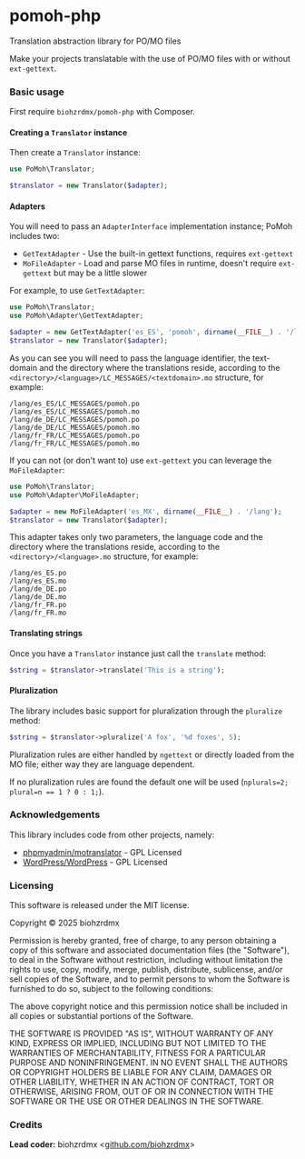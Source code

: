 # pomoh-php

Translation abstraction library for PO/MO files

Make your projects translatable with the use of PO/MO files with or without `ext-gettext`.

### Basic usage

First require `biohzrdmx/pomoh-php` with Composer.

#### Creating a `Translator` instance

Then create a `Translator` instance:

```php
use PoMoh\Translator;

$translator = new Translator($adapter);
```

#### Adapters

You will need to pass an `AdapterInterface` implementation instance; PoMoh includes two:

- `GetTextAdapter` - Use the built-in gettext functions, requires `ext-gettext`
- `MoFileAdapter` - Load and parse MO files in runtime, doesn't require `ext-gettext` but may be a little slower

For example, to use `GetTextAdapter`:

```php
use PoMoh\Translator;
use PoMoh\Adapter\GetTextAdapter;

$adapter = new GetTextAdapter('es_ES', 'pomoh', dirname(__FILE__) . '/lang');
$translator = new Translator($adapter);
```

As you can see you will need to pass the language identifier, the text-domain and the directory where the translations reside, according to the `<directory>/<language>/LC_MESSAGES/<textdomain>.mo` structure, for example:

```
/lang/es_ES/LC_MESSAGES/pomoh.po
/lang/es_ES/LC_MESSAGES/pomoh.mo
/lang/de_DE/LC_MESSAGES/pomoh.po
/lang/de_DE/LC_MESSAGES/pomoh.mo
/lang/fr_FR/LC_MESSAGES/pomoh.po
/lang/fr_FR/LC_MESSAGES/pomoh.mo
```

If you can not (or don't want to) use `ext-gettext` you can leverage the `MoFileAdapter`:

```php
use PoMoh\Translator;
use PoMoh\Adapter\MoFileAdapter;

$adapter = new MoFileAdapter('es_MX', dirname(__FILE__) . '/lang');
$translator = new Translator($adapter);
```

This adapter takes only two parameters, the language code and the directory where the translations reside, according to the `<directory>/<language>.mo` structure, for example:

```
/lang/es_ES.po
/lang/es_ES.mo
/lang/de_DE.po
/lang/de_DE.mo
/lang/fr_FR.po
/lang/fr_FR.mo
```

#### Translating strings

Once you have a `Translator` instance just call the `translate` method:

```php
$string = $translator->translate('This is a string');
```

#### Pluralization

The library includes basic support for pluralization through the `pluralize` method:

```php
$string = $translator->pluralize('A fox', '%d foxes', 5);
```

Pluralization rules are either handled by `ngettext` or directly loaded from the MO file; either way they are language dependent.

If no pluralization rules are found the default one will be used (`nplurals=2; plural=n == 1 ? 0 : 1;`).

### Acknowledgements

This library includes code from other projects, namely:

- [phpmyadmin/motranslator](https://github.com/phpmyadmin/motranslator) - GPL Licensed
- [WordPress/WordPress](https://github.com/WordPress/WordPress) - GPL Licensed

### Licensing

This software is released under the MIT license.

Copyright © 2025 biohzrdmx

Permission is hereby granted, free of charge, to any person obtaining a copy of this software and associated documentation files (the "Software"), to deal in the Software without restriction, including without limitation the rights to use, copy, modify, merge, publish, distribute, sublicense, and/or sell copies of the Software, and to permit persons to whom the Software is furnished to do so, subject to the following conditions:

The above copyright notice and this permission notice shall be included in all copies or substantial portions of the Software.

THE SOFTWARE IS PROVIDED "AS IS", WITHOUT WARRANTY OF ANY KIND, EXPRESS OR IMPLIED, INCLUDING BUT NOT LIMITED TO THE WARRANTIES OF MERCHANTABILITY, FITNESS FOR A PARTICULAR PURPOSE AND NONINFRINGEMENT. IN NO EVENT SHALL THE AUTHORS OR COPYRIGHT HOLDERS BE LIABLE FOR ANY CLAIM, DAMAGES OR OTHER LIABILITY, WHETHER IN AN ACTION OF CONTRACT, TORT OR OTHERWISE, ARISING FROM, OUT OF OR IN CONNECTION WITH THE SOFTWARE OR THE USE OR OTHER DEALINGS IN THE SOFTWARE.

### Credits

**Lead coder:** biohzrdmx &lt;[github.com/biohzrdmx](http://github.com/biohzrdmx)&gt;
